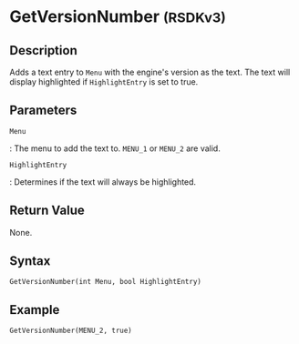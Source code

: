 # GetVersionNumber <small>(RSDKv3)</small>

## Description
Adds a text entry to `Menu` with the engine's version as the text. The text will display highlighted if `HighlightEntry` is set to true.

## Parameters

`Menu`

:   The menu to add the text to. `MENU_1` or `MENU_2` are valid.

`HighlightEntry`

:   Determines if the text will always be highlighted.

## Return Value
None.

## Syntax
```
GetVersionNumber(int Menu, bool HighlightEntry)
```

## Example
```
GetVersionNumber(MENU_2, true)
```
